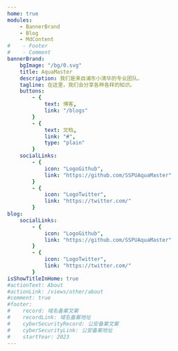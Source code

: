 ```yaml
---
home: true
modules:
    - BannerBrand
    - Blog
    - MdContent
#    - Footer
#    - Comment
bannerBrand:
    bgImage: "/bg/0.svg"
    title: AquaMaster
    description: 我们是来自浦东小清华的专业团队。
    tagline: 在这里，我们会分享各种各样的知识。
    buttons:
        - {
            text: 博客,
            link: "/blogs"
        }
        - { 
            text: 文档,
            link: "#",
            type: "plain"
        }
    socialLinks:
        - {
            icon: "LogoGithub",
            link: "https://github.com/SSPUAquaMaster"
        }
        - {
            icon: "LogoTwitter",
            link: "https://twitter.com/"
        }
blog:
    socialLinks:
        - {
            icon: "LogoGithub",
            link: "https://github.com/SSPUAquaMaster"
        }
        - {
            icon: "LogoTwitter",
            link: "https://twitter.com/"
        }
isShowTitleInHome: true
#actionText: About
#actionLink: /views/other/about
#comment: true
#footer:
#    record: 域名备案文案
#    recordLink: 域名备案地址
#    cyberSecurityRecord: 公安备案文案
#    cyberSecurityLink: 公安备案地址
#    startYear: 2023
---
```

